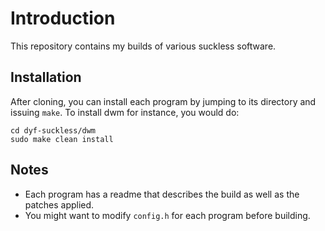 # Introduction 
This repository contains my builds of various suckless software. 

## Installation
After cloning, you can install each program by jumping to its directory and issuing ```make```.
To install dwm for instance, you would do:
```git clone https://github.com/dyf-bits/dyf-suckless.git
cd dyf-suckless/dwm
sudo make clean install
```

## Notes
- Each program has a readme that describes the build as well as the patches applied.
- You might want to modify ```config.h``` for each program before building.
